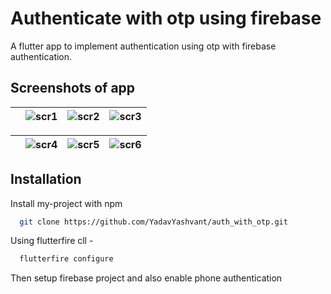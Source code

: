 # Authenticate with otp using firebase

A flutter app to implement authentication using otp with firebase authentication.

## Screenshots of app

|  | ![scr1](https://github.com/YadavYashvant/auth_with_otp/assets/113130559/b2e3645b-d085-4b4c-8b15-35acd236a37c) | ![scr2](https://github.com/YadavYashvant/auth_with_otp/assets/113130559/58d004a3-bba7-481a-bd1d-1b383b20d7fa) | ![scr3](https://github.com/YadavYashvant/auth_with_otp/assets/113130559/ddeabae6-8b67-4647-8216-34290c357baf) |
|-------------------------------------------------------|-------------------------------------------------------|-------------------------------------------------------|-------------------------------------------------------|

| |![scr4](https://github.com/YadavYashvant/auth_with_otp/assets/113130559/c8f6f562-a5ff-4cca-8f6b-a332db4833fc) | ![scr5](https://github.com/YadavYashvant/auth_with_otp/assets/113130559/2e351f9d-fde7-4def-811c-127c9d5cc0a9) | ![scr6](https://github.com/YadavYashvant/auth_with_otp/assets/113130559/98f17b73-c58c-4b38-97c0-fa8bd4a2a5bd)
|-------------------------------------------------------|-------------------------------------------------------|-------------------------------------------------------|-------------------------------------------------------|

## Installation

Install my-project with npm

```bash
  git clone https://github.com/YadavYashvant/auth_with_otp.git
```
Using flutterfire cll - 

```bash
  flutterfire configure
```

Then setup firebase project and also enable phone authentication
    
